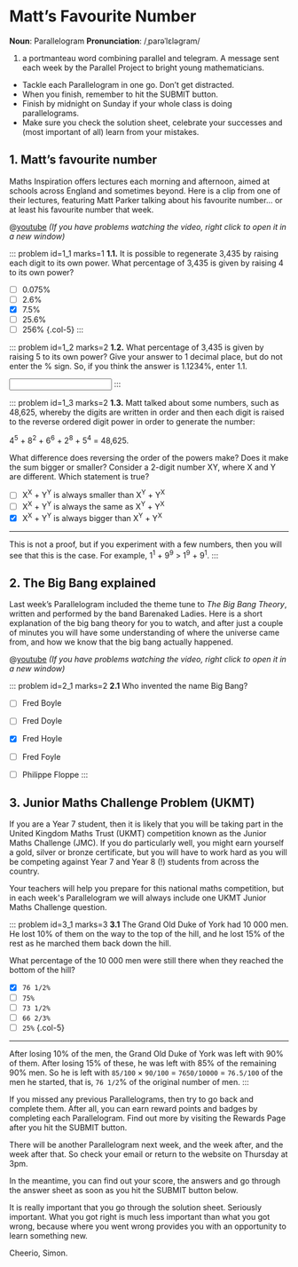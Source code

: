 # Matt’s Favourite Number

<div class="dictionary">

__Noun__: Parallelogram
__Pronunciation__: /ˌparəˈlɛləɡram/

1. a portmanteau word combining parallel and telegram. A message sent each
week by the Parallel Project to bright young mathematicians.

</div>

* Tackle each Parallelogram in one go. Don’t get distracted.
* When you finish, remember to hit the SUBMIT button.
*	Finish by midnight on Sunday if your whole class is doing parallelograms.
* Make sure you check the solution sheet, celebrate your successes and (most important of all) learn from your mistakes.


## 1. Matt’s favourite number

Maths Inspiration offers lectures each morning and afternoon, aimed at schools across England and sometimes beyond. Here is a clip from one of their lectures, featuring Matt Parker talking about his favourite number… or at least his favourite number that week.

@[youtube](wt5cRQY8F30?end=382&rel=0) _(If you have problems watching the video, right click to open it in a new window)_

::: problem id=1_1 marks=1
__1.1.__ It is possible to regenerate 3,435 by raising each digit to its own power. What percentage of 3,435 is given by raising 4 to its own power?

* [ ] 0.075%
* [ ] 2.6%
* [x] 7.5%
* [ ] 25.6%
* [ ] 256%
{.col-5}
:::

::: problem id=1_2 marks=2
__1.2.__ What percentage of 3,435 is given by raising 5 to its own power? Give your answer to 1 decimal place, but do not enter the % sign. So, if you think the answer is 1.1234%, enter 1.1.

<input type="number" solution="91.0"/>  
:::

::: problem id=1_3 marks=2
__1.3.__ Matt talked about some numbers, such as 48,625, whereby the digits are written in order and then each digit is raised to the reverse ordered digit power in order to generate the number:

4<sup>5</sup> + 8<sup>2</sup> + 6<sup>6</sup> + 2<sup>8</sup> + 5<sup>4</sup> = 48,625.

What difference does reversing the order of the powers make? Does it make the sum bigger or smaller? Consider a 2-digit number XY, where X and Y are different. Which statement is true?

* [ ] X<sup>X</sup> + Y<sup>Y</sup> is always smaller than X<sup>Y</sup> + Y<sup>X</sup>
* [ ] X<sup>X</sup> + Y<sup>Y</sup> is always the same as X<sup>Y</sup> + Y<sup>X</sup>
* [x] X<sup>X</sup> + Y<sup>Y</sup> is always bigger than X<sup>Y</sup> + Y<sup>X</sup>

---

This is not a proof, but if you experiment with a few numbers, then you will see that this is the case. For example, 1<sup>1</sup> + 9<sup>9</sup> > 1<sup>9</sup> + 9<sup>1</sup>.
:::


## 2. The Big Bang explained

Last week’s Parallelogram included the theme tune to _The Big Bang Theory_, written and performed by the band Barenaked Ladies. Here is a short explanation of the big bang theory for you to watch, and after just a couple of minutes you will have some understanding of where the universe came from, and how we know that the big bang actually happened.

@[youtube](6bPLY7orbVY?rel=0) _(If you have problems watching the video, right click to open it in a new window)_

::: problem id=2_1 marks=2
__2.1__ Who invented the name Big Bang?

* [ ] Fred Boyle
* [ ] Fred Doyle
* [x] Fred Hoyle
* [ ] Fred Foyle
* [ ] Philippe Floppe
:::


## 3.	Junior Maths Challenge Problem (UKMT)
<!--- (2013) --->

If you are a Year 7 student, then it is likely that you will be taking part in the United Kingdom Maths Trust (UKMT) competition known as the Junior Maths Challenge (JMC). If you do particularly well, you might earn yourself a gold, silver or bronze certificate, but you will have to work hard as you will be competing against Year 7 and Year 8 (!) students from across the country.

Your teachers will help you prepare for this national maths competition, but in each week's Parallelogram we will always include one UKMT Junior Maths Challenge question.

::: problem id=3_1 marks=3
__3.1__ The Grand Old Duke of York had 10 000 men. He lost 10% of them on the way to the top of the hill, and he lost 15% of the rest as he marched them back down the hill.

What percentage of the 10 000 men were still there when they reached the bottom of the hill?

* [x] `76 1/2%`
* [ ] `75%`
* [ ] `73 1/2%`
* [ ] `66 2/3%`
* [ ] `25%`
{.col-5}

---

After losing 10% of the men, the Grand Old Duke of York was left with 90% of them. After losing 15% of these, he was left with 85% of the remaining 90% men. So he is left with `85/100` × `90/100` = `7650/10000` = `76.5/100` of the men he started, that is, `76 1/2`% of the original number of men.
:::


If you missed any previous Parallelograms, then try to go back and complete them. After all, you can earn reward points and badges by completing each Parallelogram. Find out more by visiting the Rewards Page after you hit the SUBMIT button.

There will be another Parallelogram next week, and the week after, and the week after that. So check your email or return to the website on Thursday at 3pm.

In the meantime, you can find out your score, the answers and go through the answer sheet as soon as you hit the SUBMIT button below.

It is really important that you go through the solution sheet. Seriously important. What you got right is much less important than what you got wrong, because where you went wrong provides you with an opportunity to learn something new.

Cheerio,
Simon.
